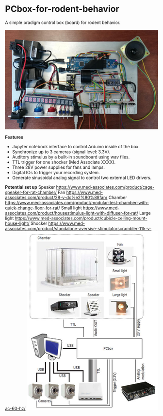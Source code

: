 # PCbox-for-rodent-behavior
  A simple pradigm control box (board) for rodent behavior.<BR><BR>
 ![Top view of the board](PCbox.jpg)
  
  **Features**
  - Jupyter notebook interface to control Arduino inside of the box.
  - Synchronize up to 3 cameras (signal level: 3.3V).
  - Auditory stimulus by a built-in soundboard using wav files.
  - TTL trigger for one shocker (Med Associate XXXX).
  - Three 28V power supplies for fans and lamps.
  - Digital IOs to trigger your recording system.
  - Generate sinusoidal analog signal to control two external LED drivers.
  
  **Potential set up**
  Speaker https://www.med-associates.com/product/cage-speaker-for-rat-chamber/
  Fan https://www.med-associates.com/product/28-v-dc%e2%80%88fan/
  Chamber https://www.med-associates.com/product/modular-test-chamber-with-quick-change-floor-for-rat/
  Small light https://www.med-associates.com/product/housestimulus-light-with-diffuser-for-rat/
  Large light https://www.med-associates.com/product/cubicle-ceiling-mount-house-light/
  Shocker https://www.med-associates.com/product/standalone-aversive-stimulatorscrambler-115-v-ac-60-hz/
  ![connection](connection.jpg)

